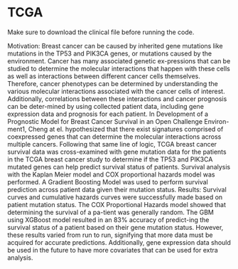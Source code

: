 # TCGA

Make sure to download the clinical file before running the code. 

Motivation: Breast cancer can be caused by inherited gene mutations like mutations in the TP53 and PIK3CA genes, or mutations caused by the environment. Cancer has many associated genetic ex-pressions that can be studied to determine the molecular interactions that happen with these cells as well as interactions between different cancer cells themselves. Therefore, cancer phenotypes can be determined by understanding the various molecular interactions associated with the cancer cells of interest. Additionally, correlations between these interactions and cancer prognosis can be deter-mined by using collected patient data, including gene expression data and prognosis for each patient. In Development of a Prognostic Model for Breast Cancer Survival in an Open Challenge Environ-ment1, Cheng at el. hypothesized that there exist signatures comprised of coexpressed genes that can determine the molecular interactions across multiple cancers. Following that same line of logic, TCGA breast cancer survival data was cross-examined with gene mutation data for the patients in the TCGA breast cancer study to determine if the TP53 and PIK3CA mutated genes can help predict survival status of patients. Survival analysis with the Kaplan Meier model and COX proportional hazards model was performed. A Gradient Boosting Model was used to perform survival prediction across patient data given their mutation status.
Results: Survival curves and cumulative hazards curves were successfully made based on patient mutation status. The COX Proportional Hazards model showed that determining the survival of a pa-tient was generally random. The GBM using XGBoost model resulted in an 83% accuracy of predict-ing the survival status of a patient based on their gene mutation status. However, these results varied from run to run, signifying that more data must be acquired for accurate predictions. Additionally, gene expression data should be used in the future to have more covariates that can be used for extra analysis. 
